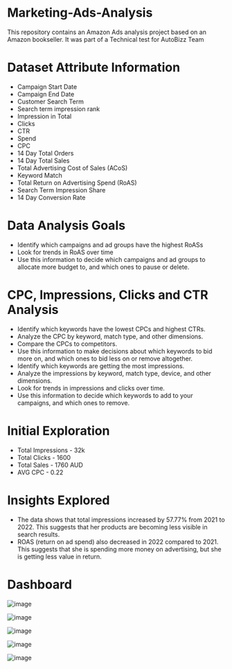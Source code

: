 # Marketing-Ads-Analysis
This repository contains an Amazon Ads analysis project based on an Amazon bookseller. It was part of a Technical test for AutoBizz Team

# Dataset Attribute Information
*	Campaign Start Date
*	Campaign End Date 
*	Customer Search Term
* Search term impression rank
*	Impression in Total
*	Clicks
*	CTR
*	Spend
*	CPC
*	14 Day Total Orders
*	14 Day Total Sales
*	Total Advertising Cost of Sales (ACoS)
*	Keyword Match
*	Total Return on Advertising Spend (RoAS)
*	Search Term Impression Share
*	14 Day Conversion Rate


# Data Analysis Goals
* Identify which campaigns and ad groups have the highest RoASs
* Look for trends in RoAS over time
* Use this information to decide which campaigns and ad groups to allocate more budget to, and which ones to pause or delete.

# CPC, Impressions, Clicks and CTR Analysis
* Identify which keywords have the lowest CPCs and highest CTRs.
* Analyze the CPC by keyword, match type, and other dimensions.
* Compare the CPCs to competitors.
* Use this information to make decisions about which keywords to bid more on, and which ones to bid less on or remove altogether.
* Identify which keywords are getting the most impressions.
* Analyze the impressions by keyword, match type, device, and other dimensions.
* Look for trends in impressions and clicks over time.
* Use this information to decide which keywords to add to your campaigns, and which ones to remove.

# Initial Exploration
* Total Impressions - 32k
* Total Clicks - 1600
* Total Sales - 1760 AUD
* AVG CPC - 0.22

# Insights Explored
* The data shows that total impressions increased by 57.77% from 2021 to 2022. This suggests that her products are becoming less visible in search results.
* ROAS (return on ad spend) also decreased in 2022 compared to 2021. This suggests that she is spending more money on advertising, but she is getting less value in return.
  

# Dashboard 

![image](https://github.com/mahiyan446/Marketing-Ads-Analysis/assets/138512359/3d3b9846-490e-487b-8344-201340c9f307)

![image](https://github.com/mahiyan446/Marketing-Ads-Analysis/assets/138512359/788bdddf-34b2-4746-aa61-507929f8094f)



![image](https://github.com/mahiyan446/Marketing-Ads-Analysis/assets/138512359/90649466-ce8d-434d-a04f-4d49dac04d0d)

![image](https://github.com/mahiyan446/Marketing-Ads-Analysis/assets/138512359/16102a4e-9459-4e68-b3e3-be940dfa8494)





![image](https://github.com/mahiyan446/Marketing-Ads-Analysis/assets/138512359/f5e21b90-8de4-4be9-818c-31fb61d0029a)







  

